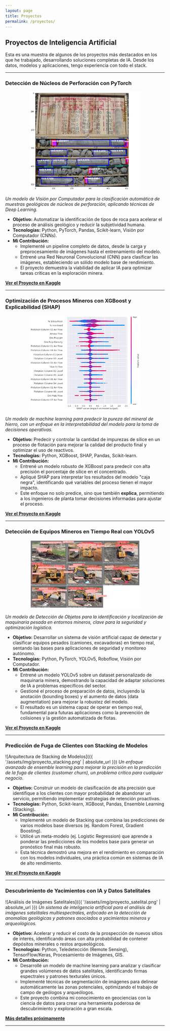```yaml
---
layout: page
title: Proyectos
permalink: /proyectos/
---
```


## Proyectos de Inteligencia Artificial

Esta es una muestra de algunos de los proyectos más destacados en los que he trabajado, desarrollando soluciones completas de IA. Desde los datos, modelos y aplicaciones, tengo experiencia con todo el stack.

---

### Detección de Núcleos de Perforación con PyTorch

<p align="center">
  <img src="https://raw.githubusercontent.com/CCARTAGENAMATOS/ccartagenamatos.github.io/refs/heads/master/core.png" alt="Detección de Núcleos de Perforación" width="350">
</p>

*Un modelo de Visión por Computador para la clasificación automática de muestras geológicas de núcleos de perforación, aplicando técnicas de Deep Learning.*

- **Objetivo:** Automatizar la identificación de tipos de roca para acelerar el proceso de análisis geológico y reducir la subjetividad humana.
- **Tecnologías:** Python, PyTorch, Pandas, Scikit-learn, Visión por Computador (CNNs).
- **Mi Contribución:**
    - Implementé un pipeline completo de datos, desde la carga y preprocesamiento de imágenes hasta el entrenamiento del modelo.
    - Entrené una Red Neuronal Convolucional (CNN) para clasificar las imágenes, estableciendo un sólido modelo base de rendimiento.
    - El proyecto demuestra la viabilidad de aplicar IA para optimizar tareas críticas en la exploración minera.

[**Ver el Proyecto en Kaggle**](https://www.kaggle.com/code/cristianminas/mining-core-detection-pytorch-baseline)

---

### Optimización de Procesos Mineros con XGBoost y Explicabilidad (SHAP)

<p align="center">
  <img src="https://raw.githubusercontent.com/CCARTAGENAMATOS/ccartagenamatos.github.io/refs/heads/master/shap.png" alt="Gráfico de Importancia de Variables con SHAP" width="350">
</p>

*Un modelo de machine learning para predecir la pureza del mineral de hierro, con un enfoque en la interpretabilidad del modelo para la toma de decisiones operativas.*

- **Objetivo:** Predecir y controlar la cantidad de impurezas de sílice en un proceso de flotación para mejorar la calidad del producto final y optimizar el uso de reactivos.
- **Tecnologías:** Python, XGBoost, SHAP, Pandas, Scikit-learn.
- **Mi Contribución:**
    - Entrené un modelo robusto de XGBoost para predecir con alta precisión el porcentaje de sílice en el concentrado.
    - Apliqué SHAP para interpretar los resultados del modelo "caja negra", identificando qué variables del proceso tienen el mayor impacto.
    - Este enfoque no solo predice, sino que también **explica**, permitiendo a los ingenieros de planta tomar decisiones informadas para ajustar el proceso.

[**Ver el Proyecto en Kaggle**](https://www.kaggle.com/code/cristianminas/xgboost-mining-process-shap-explainability)

---

### Detección de Equipos Mineros en Tiempo Real con YOLOv5

<p align="center">
  <img src="https://raw.githubusercontent.com/CCARTAGENAMATOS/ccartagenamatos.github.io/refs/heads/master/camiones.png" alt="Detección de equipo minero con YOLOv5" width="350">
</p>

*Un modelo de Detección de Objetos para la identificación y localización de maquinaria pesada en entornos mineros, clave para la seguridad y optimización logística.*

- **Objetivo:** Desarrollar un sistema de visión artificial capaz de detectar y clasificar equipos pesados (camiones, excavadoras) en tiempo real, sentando las bases para aplicaciones de seguridad y monitoreo autónomo.  
- **Tecnologías:** Python, PyTorch, YOLOv5, Roboflow, Visión por Computador.  
- **Mi Contribución:**
    - Entrené un modelo YOLOv5 sobre un dataset personalizado de maquinaria minera, demostrando la capacidad de adaptar soluciones de IA a problemas específicos del sector.  
    - Gestioné el proceso de preparación de datos, incluyendo la anotación (bounding boxes) y el aumento de datos (data augmentation) para mejorar la robustez del modelo.  
    - El resultado es un sistema capaz de operar en tiempo real, fundamental para futuras aplicaciones como la prevención de colisiones y la gestión automatizada de flotas.  

[**Ver el Proyecto en Kaggle**](https://www.kaggle.com/code/cristianminas/mining-equipment-yolov5-train)

---


### Predicción de Fuga de Clientes con Stacking de Modelos

![Arquitectura de Stacking de Modelos]({{ '/assets/img/proyecto_stacking.png' | absolute_url }})
*Un enfoque avanzado de ensemble learning para mejorar la precisión en la predicción de la fuga de clientes (customer churn), un problema crítico para cualquier negocio.*

- **Objetivo:** Construir un modelo de clasificación de alta precisión que identifique a los clientes con mayor probabilidad de abandonar un servicio, permitiendo implementar estrategias de retención proactivas.
- **Tecnologías:** Python, Scikit-learn, XGBoost, Pandas, Ensemble Learning (Stacking).
- **Mi Contribución:**
    - Implementé un modelo de Stacking que combina las predicciones de varios modelos base diversos (ej. Random Forest, Gradient Boosting).
    - Utilicé un meta-modelo (ej. Logistic Regression) que aprende a ponderar las predicciones de los modelos base para generar un pronóstico final más robusto.
    - Esta técnica demostró una mejora en el rendimiento en comparación con los modelos individuales, una práctica común en sistemas de IA de alto rendimiento.

[**Ver el Proyecto en Kaggle**](https://www.kaggle.com/code/cristianminas/2-14-stacking-de-modelos)

---

### Descubrimiento de Yacimientos con IA y Datos Satelitales

![Análisis de Imágenes Satelitales]({{ '/assets/img/proyecto_satelital.png' | absolute_url }})
*Un sistema de inteligencia artificial para el análisis de imágenes satelitales multiespectrales, enfocado en la detección de anomalías geológicas y patrones asociados a yacimientos mineros y arqueológicos.*

- **Objetivo:** Acelerar y reducir el costo de la prospección de nuevos sitios de interés, identificando áreas con alta probabilidad de contener depósitos minerales o restos arqueológicos.
- **Tecnologías:** Python, Teledetección (Remote Sensing), TensorFlow/Keras, Procesamiento de Imágenes, GIS.
- **Mi Contribución:**
    - Desarrollé un modelo de machine learning para analizar y clasificar grandes volúmenes de datos satelitales, identificando firmas espectrales y patrones texturales únicos.
    - Implementé técnicas de segmentación de imágenes para delinear automáticamente las zonas potenciales, optimizando el trabajo de campo de geólogos y arqueólogos.
    - Este proyecto combina mi conocimiento en geociencias con la ciencia de datos para crear una herramienta poderosa de descubrimiento y exploración a gran escala.

<!-- Si tienes un enlace para este proyecto, ponlo aquí. Si no, puedes borrar la siguiente línea -->
[**Más detalles próximamente**](#)

---

